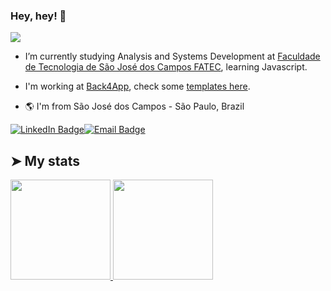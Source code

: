 ### Hey, hey! 👋

<!--
**charles-ramos/charles-ramos** is a ✨ _special_ ✨ repository because its `README.md` (this file) appears on your GitHub profile.

Here are some ideas to get you started:

- 🔭 I’m currently working on ...
- 🌱 I’m currently learning ...
- 👯 I’m looking to collaborate on ...
- 🤔 I’m looking for help with ...
- 💬 Ask me about ...
- 📫 How to reach me: ...
- 😄 Pronouns: ...
- ⚡ Fun fact: ...
-->

![](https://komarev.com/ghpvc/?username=charles-ramos)

- I’m currently studying Analysis and Systems Development at [Faculdade de Tecnologia de São José dos Campos FATEC](http://fatecsjc-prd.azurewebsites.net/), learning Javascript.
  
- I'm working at [Back4App](https://github.com/back4app), check some [templates here](https://github.com/templates-back4app).

- :earth_americas: I'm from São José dos Campos - São Paulo, Brazil


[![LinkedIn Badge](https://img.shields.io/badge/charles-ramos-blue?style=for-the-badge&logo=Linkedin&logoColor=white&link=https://www.linkedin.com/in/charlesframos/)](https://www.linkedin.com/in/charlesframos/)[![Email Badge](https://img.shields.io/badge/contact-charles.ferreira.ramos@gmail.com-red?style=for-the-badge&link=mailto:charles.ferreira.ramos@gmail.com)](mailto:charles.ferreira.ramos@gmail.com)

## ➤ My stats

<a href="https://github.com/charles-ramos">
  <img height="160em" src="https://github-readme-stats.vercel.app/api?username=charles-ramos&count_private=true&show_icons=true&theme=dark" />
  <img height="160em" src="https://github-readme-stats.vercel.app/api/top-langs/?username=charles-ramos&layout=compact&theme=dark" />
</a>
